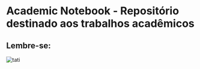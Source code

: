 # Academic Notebook - Repositório destinado aos trabalhos acadêmicos

## Lembre-se:
![tati](https://user-images.githubusercontent.com/71051791/130269727-c1f7d442-47f1-48a1-9705-a7f190d0547b.jpg)

